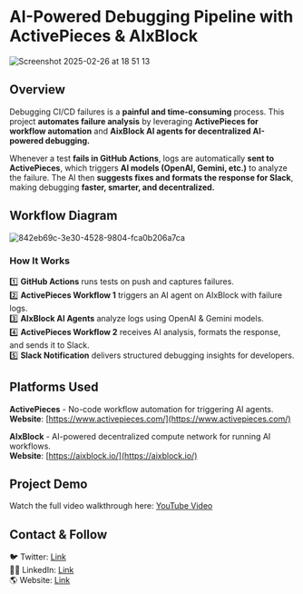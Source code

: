 # AI-Powered Debugging Pipeline with ActivePieces & AIxBlock

![Screenshot 2025-02-26 at 18 51 13](https://github.com/user-attachments/assets/bdbdcd73-9bb9-4f30-96a3-c51c96caecba)

## Overview  
Debugging CI/CD failures is a **painful and time-consuming** process. This project **automates failure analysis** by leveraging **ActivePieces for workflow automation** and **AixBlock AI agents for decentralized AI-powered debugging.**  

Whenever a test **fails in GitHub Actions**, logs are automatically **sent to ActivePieces**, which triggers **AI models (OpenAI, Gemini, etc.)** to analyze the failure. The AI then **suggests fixes and formats the response for Slack**, making debugging **faster, smarter, and decentralized.**  

## Workflow Diagram
![842eb69c-3e30-4528-9804-fca0b206a7ca](https://github.com/user-attachments/assets/d2a96ece-7827-4ab2-a49c-3469fe64cb8c)

### How It Works
1️⃣ **GitHub Actions** runs tests on push and captures failures.  
2️⃣ **ActivePieces Workflow 1** triggers an AI agent on AIxBlock with failure logs.  
3️⃣ **AIxBlock AI Agents** analyze logs using OpenAI & Gemini models.  
4️⃣ **ActivePieces Workflow 2** receives AI analysis, formats the response, and sends it to Slack.  
5️⃣ **Slack Notification** delivers structured debugging insights for developers.  

## **Platforms Used**
**ActivePieces** - No-code workflow automation for triggering AI agents.  
**Website**: [https://www.activepieces.com/](https://www.activepieces.com/)  

**AIxBlock** - AI-powered decentralized compute network for running AI workflows.  
**Website**: [https://aixblock.io/](https://aixblock.io/)  

## Project Demo 
Watch the full video walkthrough here: [YouTube Video](https://www.youtube.com/watch?v=mZJsOskpElo) 

## Contact & Follow
🐦 Twitter: [Link](https://x.com/kartik_mehta8)  
👨‍💻 LinkedIn: [Link](https://www.linkedin.com/in/kartikmehta17)  
🌎 Website: [Link](https://www.mrmehta.in)  
